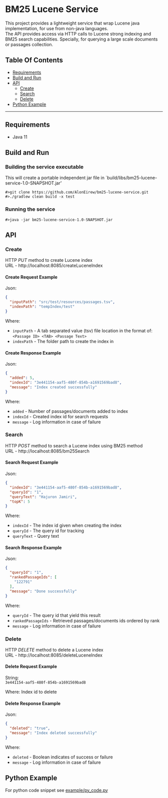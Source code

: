 # BM25 Lucene Service
This project provides a lightweight service that wrap Lucene java implementation, for use from non-java languages.<br/>
The API provides access via HTTP calls to Lucene strong indexing and BM25 search capabilities. Specially, for querying a large scale documents or passages collection.

## Table Of Contents

- [Requirements](https://github.com/AlonEirew/bm25-lucene-service#Requirements)
- [Build and Run](https://github.com/AlonEirew/bm25-lucene-service#Build-and-Run)
- [API](https://github.com/AlonEirew/bm25-lucene-service#API)
    - [Create](https://github.com/AlonEirew/bm25-lucene-service#Create)
    - [Search](https://github.com/AlonEirew/bm25-lucene-service#Search)
    - [Delete](https://github.com/AlonEirew/bm25-lucene-service#Delete)
- [Python Example](https://github.com/AlonEirew/bm25-lucene-service#Python-Example)

***

## Requirements
- Java 11

## Build and Run
### Building the service executable
This will create a portable independent jar file in `build/libs/bm25-lucene-service-1.0-SNAPSHOT.jar'
```
#>git clone https://github.com/AlonEirew/bm25-lucene-service.git
#>./gradlew clean build -x test
```

### Running the service
```
#>java -jar bm25-lucene-service-1.0-SNAPSHOT.jar
```

## API
### Create
HTTP *PUT* method to create Lucene index <br/>
URL - http://localhost:8085/createLuceneIndex
#### Create Request Example
Json:
```json
{
  "inputPath": "src/test/resources/passages.tsv",
  "indexPath": "tempIndex/test"
}
```
Where:
- `inputPath` - A tab separated value (tsv) file location in the format of:<br/> 
  `<Passage ID> <TAB> <Passage Text>`
- `indexPath` - The folder path to create the index in

#### Create Response Example
Json:
```json
{
  "added": 5,
  "indexId": "3e441154-aaf5-480f-854b-a1691569bad8",
  "message": "Index created successfully"
}
```
Where:
- `added` - Number of passages/documents added to index
- `indexId` - Created index id for search requests
- `message` - Log information in case of failure 

### Search 
HTTP *POST* method to search a Lucene index using BM25 method<br/>
URL - http://localhost:8085/bm25Search

#### Search Request Example
Json:
```json
{
  "indexId": "3e441154-aaf5-480f-854b-a1691569bad8",
  "queryId": "1",
  "queryText": "Hajuron Jamiri",
  "topK": 5
}
```
Where:
- `indexId` - The index id given when creating the index
- `queryId` - The query id for tracking
- `queryText` - Query text

#### Search Response Example
Json:
```json
{
  "queryId": "1",
  "rankedPassageIds": [
    "122791"
  ],
  "message": "Done successfully"
}
```
Where:
- `queryId` - The query id that yield this result
- `rankedPassageIds` - Retrieved passages/documents ids ordered by rank
- `message` - Log information in case of failure

### Delete 
HTTP *DELETE* method to delete a Lucene index <br/>
URL - http://localhost:8085/deleteLuceneIndex
#### Delete Request Example
String:<br/>
`3e441154-aaf5-480f-854b-a1691569bad8`

Where:
Index id to delete

#### Delete Response Example
Json:
```json
{
  "deleted": "true",
  "message": "Index deleted successfully"
}
```

Where:
- `deleted` - Boolean indicates of success or failure
- `message` - Log information in case of failure 

## Python Example
For python code snippet see [example/py_code.py](https://github.com/AlonEirew/bm25-lucene-service/example/py_code.py)